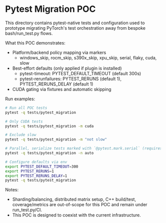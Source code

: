 # Pytest Migration POC

This directory contains pytest-native tests and configuration used to prototype migrating PyTorch's test orchestration away from bespoke bash/run_test.py flows.

What this POC demonstrates:

- Platform/backend policy mapping via markers
  - windows_skip, rocm_skip, s390x_skip, xpu_skip, serial, flaky, cuda, slow
- Best-effort defaults (only applied if plugin is installed)
  - pytest-timeout: PYTEST_DEFAULT_TIMEOUT (default 300s)
  - pytest-rerunfailures: PYTEST_RERUNS (default 1), PYTEST_RERUNS_DELAY (default 1)
- CUDA gating via fixtures and automatic skipping

Run examples:

```bash
# Run all POC tests
pytest -q tests/pytest_migration

# Only CUDA tests
pytest -q tests/pytest_migration -m cuda

# Exclude slow
pytest -q tests/pytest_migration -m "not slow"

# Parallel, serialize tests marked with `@pytest.mark.serial` (requires xdist)
pytest -q tests/pytest_migration -n auto

# Configure defaults via env
export PYTEST_DEFAULT_TIMEOUT=300
export PYTEST_RERUNS=1
export PYTEST_RERUNS_DELAY=1
pytest -q tests/pytest_migration
```

Notes:
- Sharding/balancing, distributed matrix setup, C++ build/test, coverage/metrics are out-of-scope for this POC and remain under run_test.py/CI.
- This POC is designed to coexist with the current infrastructure.
